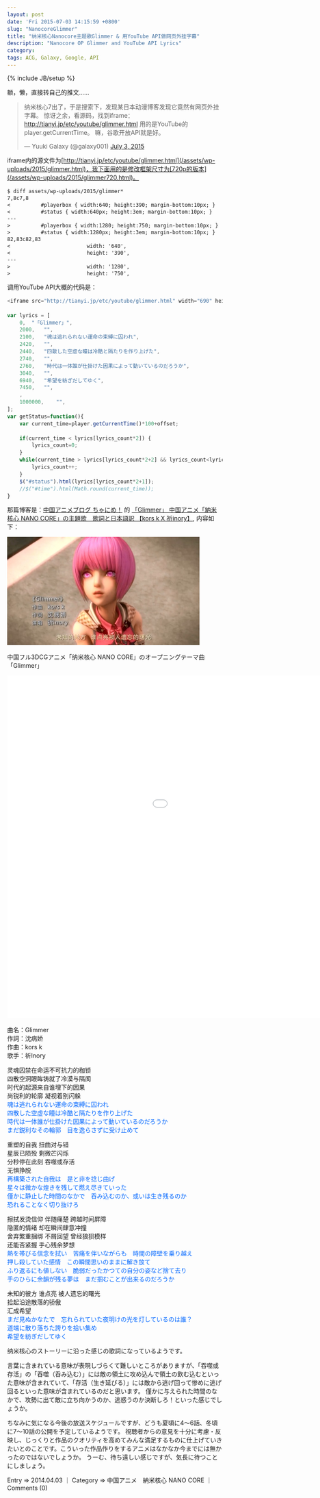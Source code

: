 ```yaml
---
layout: post
date: 'Fri 2015-07-03 14:15:59 +0800'
slug: "NanocoreGlimmer"
title: "纳米核心Nanocore主题歌Glimmer & 用YouTube API做网页外挂字幕"
description: "Nanocore OP Glimmer and YouTube API Lyrics"
category: 
tags: ACG, Galaxy, Google, API
---
```

{% include JB/setup %}

额，懒，直接转自己的推文……

<blockquote class="twitter-tweet" lang="en"><p lang="zh" dir="ltr">纳米核心7出了，于是搜索下，发现某日本动漫博客发现它竟然有网页外挂字幕。&#10;惊讶之余，看源码，找到iframe：<a href="/assets/wp-uploads/2015/glimmer.html">http://tianyi.jp/etc/youtube/glimmer.html</a>&#10;用的是YouTube的player.getCurrentTime。&#10;&#10;嘛，谷歌开放API就是好。</p>&mdash; Yuuki Galaxy (@galaxy001) <a href="https://twitter.com/galaxy001/status/616842656727986176">July 3, 2015</a></blockquote>

iframe内的源文件为[http://tianyi.jp/etc/youtube/glimmer.html](/assets/wp-uploads/2015/glimmer.html)，我下面用的是修改框架尺寸为[720p的版本](/assets/wp-uploads/2015/glimmer720.html)。

	$ diff assets/wp-uploads/2015/glimmer*
	7,8c7,8
	<          #playerbox { width:640; height:390; margin-bottom:10px; }
	<          #status { width:640px; height:3em; margin-bottom:10px; }
	---
	>          #playerbox { width:1280; height:750; margin-bottom:10px; }
	>          #status { width:1280px; height:3em; margin-bottom:10px; }
	82,83c82,83
	<                         width: '640',
	<                         height: '390',
	---
	>                         width: '1280',
	>                         height: '750',

调用YouTube API大概的代码是：

```JavaScript
<iframe src="http://tianyi.jp/etc/youtube/glimmer.html" width="690" height="480" frameborder="0" allowfullscreen=""> </iframe>
	
var lyrics = [
	0,	"「Glimmer」", 
	2000,	"",
	2100,	"魂は逃れられない運命の束縛に囚われ",
	2420,	"",
	2440,	"四散した空虚な瞳は冷酷と隔たりを作り上げた",
	2740,	"",
	2760,	"時代は一体誰が仕掛けた因果によって動いているのだろうか",
	3040,	"",
	6940,	"希望を紡ぎだしてゆく",
	7450,	"",
	,
	1000000,	"",
];
var getStatus=function(){
	var current_time=player.getCurrentTime()*100+offset;

	if(current_time < lyrics[lyrics_count*2]) {
		lyrics_count=0;
	}
	while(current_time > lyrics[lyrics_count*2+2] && lyrics_count<lyrics_count_end) {
		lyrics_count++;
	}
	$("#status").html(lyrics[lyrics_count*2+1]);
	//$("#time").html(Math.round(current_time));
}
```

那篇博客是：[中国アニメブログ ちゃにめ！](http://chinanime.blog.fc2.com/) 的 [「Glimmer」 中国アニメ「納米核心 NANO CORE」の主題歌　歌詞と日本語訳 【kors k X 祈inory】](http://chinanime.blog.fc2.com/blog-entry-558.html), 内容如下：

![Glimmer 作詞沈病娇 作曲kors k 歌手祈Inory](/assets/images/2015/NanocoreGlimmer.ap61.jpg)

中国フル3DCGアニメ「纳米核心 NANO CORE」のオープニングテーマ曲「Glimmer」 

<iframe src="/assets/wp-uploads/2015/glimmer720.html" width="1282" height="800" frameborder="0"> </iframe>


曲名：Glimmer  
作詞：沈病娇  
作曲：kors k  
歌手：祈Inory  


灵魂囚禁在命运不可抗力的枷锁  
四散空洞眼眸铸就了冷漠与隔阂  
时代的起源来自谁埋下的因果  
尚锐利的轮廓 凝视着别闪躲  
<font color="#0066FF">魂は逃れられない運命の束縛に囚われ  
四散した空虚な瞳は冷酷と隔たりを作り上げた  
時代は一体誰が仕掛けた因果によって動いているのだろうか  
まだ鋭利なその輪郭　目を逸らさずに受け止めて</font>

重塑的自我 扭曲对与错  
星辰已陨殁 剩微芒闪烁  
分秒停在此刻 吞噬或存活  
无惧挣脱  
<font color="#0066FF">再構築された自我は　是と非を捻じ曲げ  
星々は微かな煌きを残して燃え尽きていった  
僅かに静止した時間のなかで　呑み込むのか、或いは生き残るのか  
恐れることなく切り抜けろ</font>

擦拭发烫信仰 伴随痛楚 跨越时间屏障  
隐匿的情绪 却在瞬间肆意冲撞  
舍弃繁重捆绑 不屑回望 曾经狼狈模样  
还能否紧握 手心残余梦想  
<font color="#0066FF">熱を帯びる信念を拭い　苦痛を伴いながらも　時間の障壁を乗り越え  
押し殺していた感情　この瞬間思いのままに解き放て  
ふり返るにも値しない　脆弱だったかつての自分の姿など捨て去り  
手のひらに余韻が残る夢は　まだ掴むことが出来るのだろうか</font>

未知的彼方 谁点亮 被人遗忘的曙光  
拾起沿途散落的骄傲  
汇成希望  
<font color="#0066FF">まだ見ぬかなたで　忘れられていた夜明けの光を灯しているのは誰？  
道端に散り落ちた誇りを拾い集め  
希望を紡ぎだしてゆく</font>





纳米核心のストーリーに沿った感じの歌詞になっているようです。

言葉に含まれている意味が表現しづらくて難しいところがありますが、「吞噬或存活」の「吞噬（呑み込む）」には敵の領土に攻め込んで領土の飲む込むといった意味が含まれていて、「存活（生き延びる）」には敵から逃げ回って惨めに逃げ回るといった意味が含まれているのだと思います。
僅かに与えられた時間のなかで、攻勢に出て敵に立ち向かうのか、逃惑うのか決断しろ！といった感じでしょうか。


ちなみに気になる今後の放送スケジュールですが、どうも夏頃に4～6話、冬頃に7～10話の公開を予定しているようです。
視聴者からの意見を十分に考慮・反映し、じっくりと作品のクオリティを高めてみんな満足するものに仕上げていきたいとのことです。こういった作品作りをするアニメはなかなか今までには無かったのではないでしょうか。
うーむ、待ち遠しい感じですが、気長に待つことにしましょう。

Entry ⇒ 2014.04.03 ｜ Category ⇒ 中国アニメ　納米核心 NANO CORE ｜ Comments (0)
